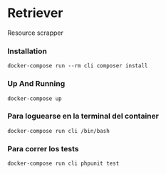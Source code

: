# Retriever
Resource scrapper

### Installation
`docker-compose run --rm cli composer install`

### Up And Running
`docker-compose up`

### Para loguearse en la terminal del container
`docker-compose run cli /bin/bash`

### Para correr los tests
`docker-compose run cli phpunit test`